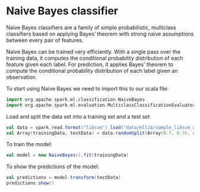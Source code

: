 # Naive Bayes classifier

Naive Bayes classifiers are a family of simple probabilistic, multiclass classifiers based on applying Bayes’ theorem with strong naive assumptions between every pair of features.

Naive Bayes can be trained very efficiently. With a single pass over the training data, it computes the conditional probability distribution of each feature given each label. For prediction, it applies Bayes’ theorem to compute the conditional probability distribution of each label given an observation.

To start using Naive Bayes we need to import this to our scala file:
```scala
import org.apache.spark.ml.classification.NaiveBayes
import org.apache.spark.ml.evaluation.MulticlassClassificationEvaluator
```

Load and split the data set into a training set and a test set
```scala
val data = spark.read.format("libsvm").load("data/mllib/sample_libsvm_data.txt")
val Array(trainingData, testData) = data.randomSplit(Array(0.7, 0.3), seed = 1234L)
```

To train the model:
```scala
val model = new NaiveBayes().fit(trainingData)
```

To show the predictions of the model:
```scala
val predictions = model.transform(testData)
predictions.show()
```


